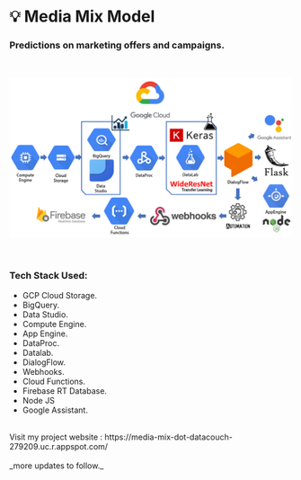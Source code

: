 # 💡 Media Mix Model
### Predictions on marketing offers and campaigns.<br>
  <br>
<p align="center">
  <kbd>
  <img src="https://github.com/rjrockzz/media-mix-model/blob/master/updated.png">
  </kbd>  
</p><br>

### Tech Stack Used:
  * GCP Cloud Storage.
  * BigQuery.
  * Data Studio.
  * Compute Engine.
  * App Engine.
  * DataProc.
  * Datalab.
  * DialogFlow.
  * Webhooks.
  * Cloud Functions.
  * Firebase RT Database.
  * Node JS
  * Google Assistant.

<br>
Visit my project website : https://media-mix-dot-datacouch-279209.uc.r.appspot.com/ <br>
<br>
_more updates to follow._
